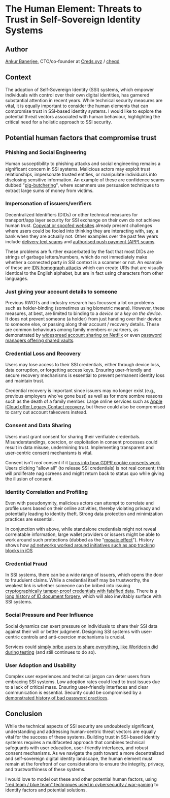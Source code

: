 # The Human Element: Threats to Trust in Self-Sovereign Identity Systems

## Author

[Ankur Banerjee](https://twitter.com/ankurb), CTO/co-founder at [Creds.xyz](https://creds.xyz) / [cheqd](https://cheqd.io)

## Context

The adoption of Self-Sovereign Identity (SSI) systems, which empower individuals with control over their own digital identities, has garnered substantial attention in recent years. While technical security measures are vital, it is equally important to consider the human elements that can compromise trust in SSI-based identity systems. I would like to explore the potential threat vectors associated with human behaviour, highlighting the critical need for a holistic approach to SSI security.

## Potential human factors that compromise trust

### Phishing and Social Engineering

Human susceptibility to phishing attacks and social engineering remains a significant concern in SSI systems. Malicious actors may exploit trust relationships, impersonate trusted entities, or manipulate individuals into disclosing sensitive information. An example of these are confidence scams dubbed "[pig-butchering](https://www.forbes.com/sites/cyrusfarivar/2022/09/09/pig-butchering-crypto-super-scam/)", where scammers use persuasion techniques to extract large sums of money from victims.

### Impersonation of issuers/verifiers

Decentralized Identifiers (DIDs) or other technical measures for transport/app layer security for SSI exchange on their own do not achieve human trust. [Copycat or spoofed websites](https://www.which.co.uk/consumer-rights/advice/how-to-spot-a-copycat-website-a4iDh0D1VIP7) already present challenges where users could be fooled into thinking they are interacting with, say, a bank when they are actually not. Other examples over the past few years include [delivery text scams](https://www.bbc.co.uk/news/newsbeat-57654967) and [authorised push payment (APP) scams](https://www.psr.org.uk/our-work/app-scams/).

These problems are further exacerbated by the fact that most DIDs are strings of garbage letters/numbers, which do not immediately make whether a connected party in SSI context is a scammer or not. An example of these are [IDN homograph attacks](https://en.wikipedia.org/wiki/IDN_homograph_attack) which can create URIs that are visually identical to the English alphabet, but are in fact using characters from other languages.

### Just giving your account details to someone

Previous RWOTs and industry research has focussed a lot on problems such as holder-binding (sometimes using biometric means). However, these measures, at best, are limited to binding to a *device* or a *key on the device*. It does not prevent someone (a holder) from just handing over their device to someone else, or passing along their account / recovery details. These are common behaviours among family members or partners, as demonstrated by [widespread account sharing on Netflix](https://time.com/6223415/netflix-password-sharing-crackdown/) or even [password managers offering shared vaults](https://security.stackexchange.com/q/234747/3139).

### Credential Loss and Recovery

Users may lose access to their SSI credentials, either through device loss, data corruption, or forgetting access keys. Ensuring user-friendly and secure recovery mechanisms is essential to prevent permanent identity loss and maintain trust.

Credential recovery is important since issuers may no longer exist (e.g., previous employers who've gone bust) as well as for more sombre reasons such as the death of a family member. Large online services such as [Apple iCloud offer Legacy Contact recovery](https://support.apple.com/en-us/HT208510), but these could also be compromised to carry out account takeovers instead.

### Consent and Data Sharing

Users must grant consent for sharing their verifiable credentials. Misunderstandings, coercion, or exploitation in consent processes could result in data misuse, undermining trust. Implementing transparent and user-centric consent mechanisms is vital.

Consent isn't *real* consent if it [turns into how GDPR cookie consents work](https://www.wired.co.uk/article/gdpr-cookie-consent-eprivacy). Users clicking "allow all" (to release SSI credentials) is not real consent; this will proliferate nag screens and might return back to status quo while giving the illusion of consent.

### Identity Correlation and Profiling

Even with pseudonymity, malicious actors can attempt to correlate and profile users based on their online activities, thereby violating privacy and potentially leading to identity theft. Strong data protection and minimization practices are essential.

In conjunction with above, while standalone credentials might not reveal correlatable information, large wallet providers or issuers might be able to work around such protections (dubbed as the "[mosaic effect](https://blogs.icrc.org/law-and-policy/2021/02/09/mosaic-effect-revelation-risks/)"). History shows how [ad networks worked around initiatives such as app tracking blocks in iOS](https://blog.hubspot.com/marketing/how-advertisers-are-navigating-ios-14)

### Credential Fraud

In SSI systems, there can be a wide range of issuers, which opens the door to fraudulent claims. While a credential itself may be trustworthy, the weakest link is whether someone can be bribed into issuing [cryptographically tamper-proof credentials with falsified data](https://www.theguardian.com/money/2022/nov/24/100-people-arrested-ispoof-uk-biggest-investigation). There is [a long history of ID document forgery](https://en.wikipedia.org/wiki/Identity_document_forgery), which will also inevitably surface with SSI systems.

### Social Pressure and Peer Influence

Social dynamics can exert pressure on individuals to share their SSI data against their will or better judgment. Designing SSI systems with user-centric controls and anti-coercion mechanisms is crucial.

Services could [simply bribe users to share everything, like Worldcoin did during testing](https://www.technologyreview.com/2022/04/06/1048981/worldcoin-cryptocurrency-biometrics-web3/) (and still continues to do so).

### User Adoption and Usability

Complex user experiences and technical jargon can deter users from embracing SSI systems. Low adoption rates could lead to trust issues due to a lack of critical mass. Ensuring user-friendly interfaces and clear communication is essential. Security could be compromised by a [demonstrated history of bad password practices](https://blog.lastpass.com/2021/01/7-bad-password-habits-to-break-now-2/).

## Conclusion

While the technical aspects of SSI security are undoubtedly significant, understanding and addressing human-centric threat vectors are equally vital for the success of these systems. Building trust in SSI-based identity systems requires a multifaceted approach that combines technical safeguards with user education, user-friendly interfaces, and robust consent mechanisms. As we navigate the path toward a more decentralized and self-sovereign digital identity landscape, the human element must remain at the forefront of our considerations to ensure the integrity, privacy, and trustworthiness of these systems.

I would love to model out these and other potential human factors, using ["red team / blue team" techniques used in cybersecurity / war-gaming](https://en.wikipedia.org/wiki/Red_team) to identify factors and potential solutions.
